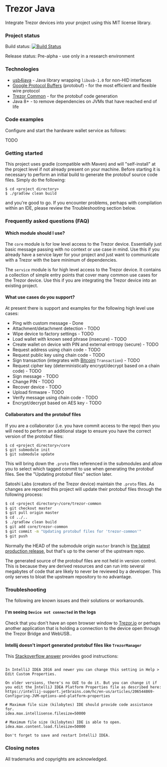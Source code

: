 # Trezor Java

Integrate Trezor devices into your project using this MIT license library. 

### Project status

Build status: [![Build Status](https://api.travis-ci.org/gary-rowe/trezor-java.svg?branch=develop)](https://travis-ci.org/gary-rowe/trezor-java#)

Release status: Pre-alpha - use only in a research environment

### Technologies

* [usb4java](https://github.com/usb4java/usb4java) - Java library wrapping `libusb-1.0` for non-HID interfaces
* [Google Protocol Buffers](https://code.google.com/p/protobuf/) (protobuf) - for the most efficient and flexible wire protocol
* [Trezor Common](https://github.com/trezor/trezor-common) - for the protobuf code generation
* Java 8+ - to remove dependencies on JVMs that have reached end of life

### Code examples

Configure and start the hardware wallet service as follows:

TODO

### Getting started

This project uses gradle (compatible with Maven) and will "self-install" at the project level if not already 
present on your machine. Before starting it is necessary to perform an initial build to generate the protobuf
source code files. Simply do the following:

```
$ cd <project directory>
$ ./gradlew clean build
```

and you're good to go. If you encounter problems, perhaps with compilation within an IDE, please review the Troubleshooting section below.

### Frequently asked questions (FAQ)

#### Which module should I use?

The `core` module is for low level access to the Trezor device. Essentially just basic message passing with no context or use
case in mind. Use this if you already have a service layer for your project and just want to communicate with a Trezor
with the bare minimum of dependencies.

The `service` module is for high level access to the Trezor device. It contains a collection of simple entry points that cover many 
common use cases for the Trezor device. Use this if you are integrating the Trezor device into an existing project.

#### What use cases do you support?

At present there is support and examples for the following high level use cases:

* Ping with custom message - Done
* Attachment/detachment detection - TODO
* Wipe device to factory settings - TODO
* Load wallet with known seed phrase (insecure) - TODO
* Create wallet on device with PIN and external entropy (secure) - TODO
* Request address using chain code - TODO
* Request public key using chain code - TODO
* Sign transaction (integrates with [Bitcoinj](http://bitcoinj.org) `Transaction`) - TODO
* Request cipher key (deterministically encrypt/decrypt based on a chain code) - TODO
* Sign message - TODO
* Change PIN - TODO
* Recover device - TODO 
* Upload firmware - TODO
* Verify message using chain code - TODO
* Encrypt/decrypt based on AES key - TODO

#### Collaborators and the protobuf files

If you are a collaborator (i.e. you have commit access to the repo) then you will need to perform an additional stage to ensure you have
the correct version of the protobuf files:

```
$ cd <project directory>/core
$ git submodule init
$ git submodule update
```
This will bring down the `.proto` files referenced in the submodules and allow you to select which tagged commit to use when generating
the protobuf files. See the "Updating protobuf files" section later.

Satoshi Labs (creators of the Trezor device) maintain the `.proto` files. As changes are reported this project will update their protobuf files through the following process: 

```bash
$ cd <project directory>/core/trezor-common
$ git checkout master
$ git pull origin master
$ cd ../..
$ ./gradlew clean build
$ git add core/trezor-common
$ git commit -m "Updating protobuf files for 'trezor-common'"
$ git push
```

Normally the HEAD of the submodule origin `master` branch is [the latest production release](http://nvie.com/posts/a-successful-git-branching-model/), but that's 
up to the owner of the upstream repo.

The generated source of the protobuf files are not held in version control. This is because they are derived resources and can run into several megabytes of code
that are likely to never be reviewed by a developer. This only serves to bloat the upstream repository to no advantage.

### Troubleshooting

The following are known issues and their solutions or workarounds.

#### I'm seeing `Device not connected` in the logs

Check that you don't have an open browser window to [Trezor.io](https://trezor.io) or perhaps another application that is holding a connection to the device open
through the Trezor Bridge and WebUSB.. 

#### Intellij doesn't import generated protobuf files like `TrezorManager`

This [Stackoverflow answer](https://stackoverflow.com/a/47411405/396747) provides good instructions:

```text

In IntelliJ IDEA 2016 and newer you can change this setting in Help > Edit Custom Properties.

On older versions, there's no GUI to do it. But you can change it if you edit the IntelliJ IDEA Platform Properties file as described here: https://intellij-support.jetbrains.com/hc/en-us/articles/206544869-Configuring-JVM-options-and-platform-properties

# Maximum file size (kilobytes) IDE should provide code assistance for.
idea.max.intellisense.filesize=50000

# Maximum file size (kilobytes) IDE is able to open.
idea.max.content.load.filesize=50000

Don't forget to save and restart IntelliJ IDEA.

```

### Closing notes

All trademarks and copyrights are acknowledged.
